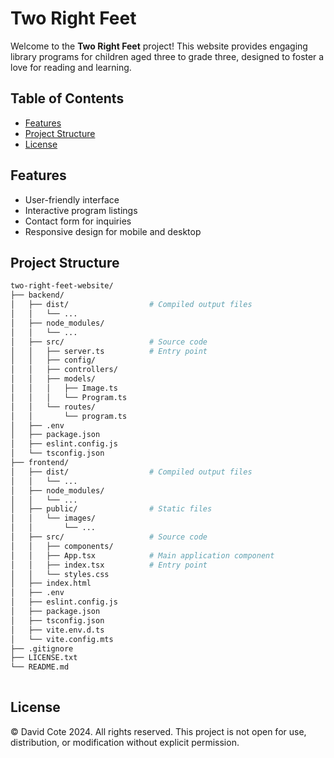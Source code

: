 # Two Right Feet

Welcome to the **Two Right Feet** project! This website provides engaging library programs for children aged three to grade three, designed to foster a love for reading and learning.

## Table of Contents

- [Features](#features)
- [Project Structure](#project-structure)
- [License](#license)

## Features

- User-friendly interface
- Interactive program listings
- Contact form for inquiries
- Responsive design for mobile and desktop

## Project Structure

```bash
two-right-feet-website/
├── backend/
│   ├── dist/                  # Compiled output files
│   │   └── ...        
│   ├── node_modules/
│   │   └── ...                
│   ├── src/                   # Source code
│   │   ├── server.ts          # Entry point
│   │   ├── config/
│   │   ├── controllers/
│   │   ├── models/
│   │   │   ├── Image.ts
│   │   │   └── Program.ts
│   │   └── routes/
│   │       └── program.ts
│   ├── .env
│   ├── package.json
│   ├── eslint.config.js
│   └── tsconfig.json
├── frontend/
│   ├── dist/                  # Compiled output files
│   │   └── ...
│   ├── node_modules/
│   │   └── ...
│   ├── public/                # Static files
│   │   └── images/
│   │       └── ...
│   ├── src/                   # Source code
│   │   ├── components/
│   │   ├── App.tsx            # Main application component
│   │   ├── index.tsx          # Entry point
│   │   └── styles.css
│   ├── index.html             
│   ├── .env
│   ├── eslint.config.js
│   ├── package.json
│   ├── tsconfig.json
│   ├── vite.env.d.ts
│   └── vite.config.mts
├── .gitignore
├── LICENSE.txt
└── README.md
    
```

## License

© David Cote 2024. All rights reserved.
This project is not open for use, distribution, or modification without explicit permission.

